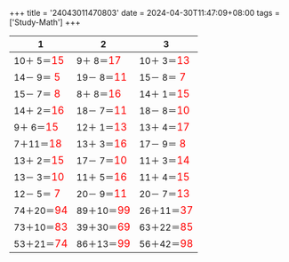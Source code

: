 +++ 
title = '24043011470803' 
date = 2024-04-30T11:47:09+08:00 
tags = ['Study-Math'] 
+++ 

1 | 2 | 3 
-- | -- | -- 
10＋ 5＝<font color=red size=4>15</font> |  9＋ 8＝<font color=red size=4>17</font> | 10＋ 3＝<font color=red size=4>13</font> 
14－ 9＝<font color=red size=4> 5</font> | 19－ 8＝<font color=red size=4>11</font> | 15－ 8＝<font color=red size=4> 7</font> 
15－ 7＝<font color=red size=4> 8</font> |  8＋ 8＝<font color=red size=4>16</font> | 14＋ 1＝<font color=red size=4>15</font> 
14＋ 2＝<font color=red size=4>16</font> | 18－ 7＝<font color=red size=4>11</font> | 18－ 8＝<font color=red size=4>10</font> 
 9＋ 6＝<font color=red size=4>15</font> | 12＋ 1＝<font color=red size=4>13</font> | 13＋ 4＝<font color=red size=4>17</font> 
 7＋11＝<font color=red size=4>18</font> | 13＋ 3＝<font color=red size=4>16</font> | 17－ 9＝<font color=red size=4> 8</font> 
13＋ 2＝<font color=red size=4>15</font> | 17－ 7＝<font color=red size=4>10</font> | 11＋ 3＝<font color=red size=4>14</font> 
13－ 3＝<font color=red size=4>10</font> | 11＋ 5＝<font color=red size=4>16</font> | 11＋ 4＝<font color=red size=4>15</font> 
12－ 5＝<font color=red size=4> 7</font> | 20－ 9＝<font color=red size=4>11</font> | 20－ 7＝<font color=red size=4>13</font> 
74＋20＝<font color=red size=4>94</font> | 89＋10＝<font color=red size=4>99</font> | 26＋11＝<font color=red size=4>37</font> 
73＋10＝<font color=red size=4>83</font> | 39＋30＝<font color=red size=4>69</font> | 63＋22＝<font color=red size=4>85</font> 
53＋21＝<font color=red size=4>74</font> | 86＋13＝<font color=red size=4>99</font> | 56＋42＝<font color=red size=4>98</font> 

